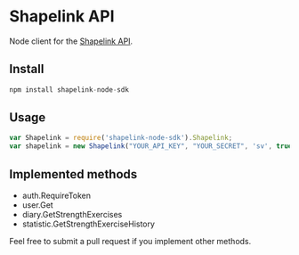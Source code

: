 Shapelink API
===================

Node client for the [Shapelink API](http://developer.shapelink.com/index.php/Main_Page).

## Install

```javascript
npm install shapelink-node-sdk
```

## Usage

```javascript
var Shapelink = require('shapelink-node-sdk').Shapelink;
var shapelink = new Shapelink("YOUR_API_KEY", "YOUR_SECRET", 'sv', true);
```

## Implemented methods

* auth.RequireToken
* user.Get
* diary.GetStrengthExercises
* statistic.GetStrengthExerciseHistory

Feel free to submit a pull request if you implement other methods.